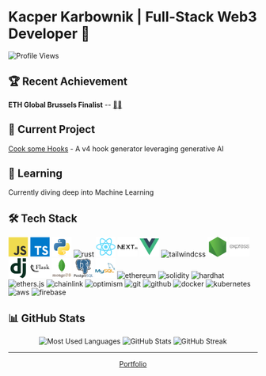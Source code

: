 # Kacper Karbownik | Full-Stack Web3 Developer 🚀

![Profile Views](https://komarev.com/ghpvc/?username=cleanerzkp&label=Profile%20views&color=0e75b6&style=flat)

## 🏆 Recent Achievement
**ETH Global Brussels Finalist** -- [🧑‍🍳](https://ethglobal.com/showcase/cook-some-hooks-ehuy8)

## 🔭 Current Project
[Cook some Hooks](https://cook-some-hook.vercel.app/) - A v4 hook generator leveraging generative AI

## 🌱 Learning
Currently diving deep into Machine Learning

## 🛠 Tech Stack
<p align="left">
  <!-- Programming Languages -->
  <img src="https://raw.githubusercontent.com/devicons/devicon/master/icons/javascript/javascript-original.svg" alt="javascript" width="40" height="40"/>
  <img src="https://raw.githubusercontent.com/devicons/devicon/master/icons/typescript/typescript-original.svg" alt="typescript" width="40" height="40"/>
  <img src="https://raw.githubusercontent.com/devicons/devicon/master/icons/python/python-original.svg" alt="python" width="40" height="40"/>
  <img src="https://seeklogo.com/images/R/rust-logo-2DF8B67AF4-seeklogo.com.png" alt="rust" width="40" height="40"/>

  <!-- Frontend Frameworks -->
  <img src="https://raw.githubusercontent.com/devicons/devicon/master/icons/react/react-original.svg" alt="react" width="40" height="40"/>
  <img src="https://raw.githubusercontent.com/devicons/devicon/master/icons/nextjs/nextjs-original-wordmark.svg" alt="nextjs" width="40" height="40"/>
  <img src="https://raw.githubusercontent.com/devicons/devicon/master/icons/vuejs/vuejs-original.svg" alt="vuejs" width="40" height="40"/>
  <img src="https://seeklogo.com/images/T/tailwind-css-logo-5AD4175897-seeklogo.com.png" alt="tailwindcss" width="40" height="40"/>

  <!-- Backend Frameworks -->
  <img src="https://raw.githubusercontent.com/devicons/devicon/master/icons/nodejs/nodejs-original.svg" alt="nodejs" width="40" height="40"/>
  <img src="https://raw.githubusercontent.com/devicons/devicon/master/icons/express/express-original-wordmark.svg" alt="express" width="40" height="40"/>
  <img src="https://raw.githubusercontent.com/devicons/devicon/master/icons/django/django-plain.svg" alt="django" width="40" height="40"/>
  <img src="https://raw.githubusercontent.com/devicons/devicon/master/icons/flask/flask-original-wordmark.svg" alt="flask" width="40" height="40"/>

  <!-- Database -->
  <img src="https://raw.githubusercontent.com/devicons/devicon/master/icons/mongodb/mongodb-original-wordmark.svg" alt="mongodb" width="40" height="40"/>
  <img src="https://raw.githubusercontent.com/devicons/devicon/master/icons/postgresql/postgresql-original-wordmark.svg" alt="postgresql" width="40" height="40"/>
  <img src="https://raw.githubusercontent.com/devicons/devicon/master/icons/mysql/mysql-original-wordmark.svg" alt="mysql" width="40" height="40"/>

  <!-- Web3 & Blockchain -->
  <img src="https://cryptologos.cc/logos/ethereum-eth-logo.png?v=032" alt="ethereum" width="40" height="40"/>
  <img src="https://seeklogo.com/images/S/solidity-logo-D29CC3EB00-seeklogo.com.png" alt="solidity" width="40" height="40"/>
  <img src="https://seeklogo.com/images/H/hardhat-logo-888739EBB4-seeklogo.com.png" alt="hardhat" width="40" height="40"/>
  <img src="https://seeklogo.com/images/E/ethers-logo-D5B86204D8-seeklogo.com.png" alt="ethers.js" width="40" height="40"/>
  <img src="https://cryptologos.cc/logos/chainlink-link-logo.png?v=032" alt="chainlink" width="40" height="40"/>
  <img src="https://cryptologos.cc/logos/optimism-ethereum-op-logo.png?v=032" alt="optimism" width="40" height="40"/>

  <!-- Miscellaneous Tools -->
  <img src="https://seeklogo.com/images/G/git-logo-CD8C97E312-seeklogo.com.png" alt="git" width="40" height="40"/>
  <img src="https://git-scm.com/images/logos/downloads/Git-Logo-2Color.png" alt="github" width="40" height="40"/>
  <img src="https://seeklogo.com/images/D/docker-logo-6D6F987702-seeklogo.com.png" alt="docker" width="40" height="40"/>
  <img src="https://seeklogo.com/images/K/kubernetes-logo-3A67038EAB-seeklogo.com.png" alt="kubernetes" width="40" height="40"/>
  <img src="https://www.logo.wine/a/logo/Amazon_Web_Services/Amazon_Web_Services-Logo.wine.svg" alt="aws" width="40" height="40"/>
  <img src="https://seeklogo.com/images/F/firebase-logo-402F407EE0-seeklogo.com.png" alt="firebase" width="40" height="40"/>
</p>

## 📊 GitHub Stats

<div align="center">
  <img src="https://github-readme-stats.vercel.app/api/top-langs/?username=cleanerzkp&theme=radical&hide_border=false&include_all_commits=false&count_private=false&layout=compact" alt="Most Used Languages" height="150" />
  <img src="https://github-readme-stats.vercel.app/api?username=cleanerzkp&theme=radical&hide_border=false&include_all_commits=false&count_private=false" alt="GitHub Stats" height="150" />
  <img src="https://github-readme-streak-stats.herokuapp.com/?user=cleanerzkp&theme=radical&hide_border=false" alt="GitHub Streak" height="150" />
</div>


---

<p align="center">
  <a href="https://kacperkarbownik.xyz/">Portfolio</a>
</p>
